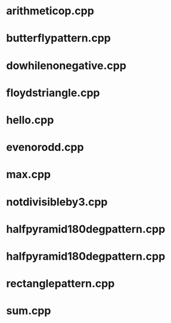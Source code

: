 # arithmeticop.cpp

# butterflypattern.cpp

# dowhilenonegative.cpp

# floydstriangle.cpp

# hello.cpp

# evenorodd.cpp

# max.cpp

# notdivisibleby3.cpp

# halfpyramid180degpattern.cpp


# halfpyramid180degpattern.cpp


# rectanglepattern.cpp

# sum.cpp







